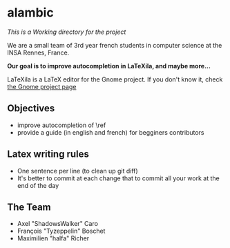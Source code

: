 alambic
=======
*This is a Working directory for the project*

We are a small team of 3rd year french students in computer science at the INSA Rennes, France.

**Our goal is to improve autocompletion in LaTeXila, and maybe more...**

LaTeXila is a LaTeX editor for the Gnome project.
If you don't know it, check [the Gnome project page](https://wiki.gnome.org/Apps/LaTeXila)

Objectives
----------
  - improve autocompletion of \ref
  - provide a guide (in english and french) for begginers contributors

Latex writing rules
-------------------
  - One sentence per line (to clean up git diff)
  - It's better to commit at each change that to commit all your work at the end of the day

The Team
--------
  - Axel "ShadowsWalker" Caro
  - François "Tyzeppelin" Boschet
  - Maximilien "halfa" Richer
